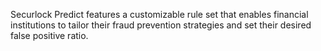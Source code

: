 Securlock Predict features a customizable rule set that enables financial institutions to tailor their fraud prevention strategies and set their desired false positive ratio.






